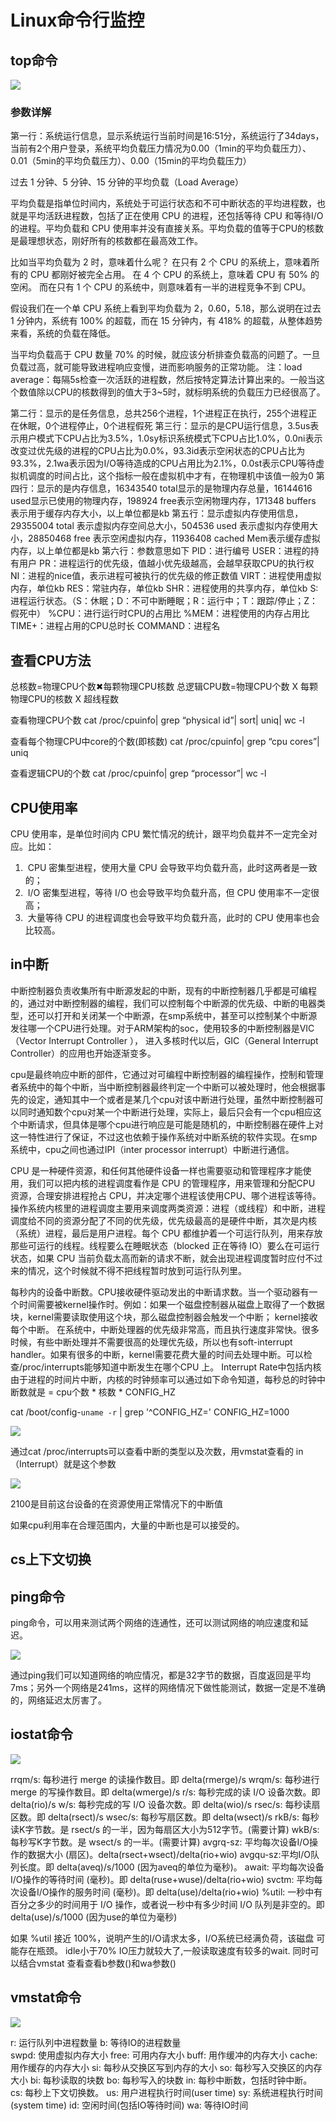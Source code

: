 # Linux命令行监控

## top命令

![](../images/2022-08-08-13-58-45.png)

### 参数详解

第一行：系统运行信息，显示系统运行当前时间是16:51分，系统运行了34days，当前有2个用户登录，系统平均负载压力情况为0.00（1min的平均负载压力）、0.01（5min的平均负载压力）、0.00（15min的平均负载压力）

过去 1 分钟、5 分钟、15 分钟的平均负载（Load Average）

平均负载是指单位时间内，系统处于可运行状态和不可中断状态的平均进程数，也就是平均活跃进程数，包括了正在使用 CPU 的进程，还包括等待 CPU 和等待I/O 的进程。平均负载和 CPU 使用率并没有直接关系。平均负载的值等于CPU的核数是最理想状态，刚好所有的核数都在最高效工作。

比如当平均负载为 2 时，意味着什么呢？ 在只有 2 个 CPU 的系统上，意味着所有的 CPU 都刚好被完全占用。 在 4 个 CPU 的系统上，意味着 CPU 有 50% 的空闲。 而在只有 1 个 CPU 的系统中，则意味着有一半的进程竞争不到 CPU。

假设我们在一个单 CPU 系统上看到平均负载为 2，0.60，5.18，那么说明在过去 1 分钟内，系统有 100% 的超载，而在 15 分钟内，有 418% 的超载，从整体趋势来看，系统的负载在降低。

当平均负载高于 CPU 数量 70% 的时候，就应该分析排查负载高的问题了。一旦负载过高，就可能导致进程响应变慢，进而影响服务的正常功能。 注：load average：每隔5s检查一次活跃的进程数，然后按特定算法计算出来的。一般当这个数值除以CPU的核数得到的值大于3~5时，就标明系统的负载压力已经很高了。

第二行：显示的是任务信息，总共256个进程，1个进程正在执行，255个进程正在休眠，0个进程停止，0个进程假死 第三行：显示的是CPU运行信息，3.5us表示用户模式下CPU占比为3.5%，1.0sy标识系统模式下CPU占比1.0%，0.0ni表示改变过优先级的进程的CPU占比为0.0%，93.3id表示空闲状态的CPU占比为93.3%，2.1wa表示因为I/O等待造成的CPU占用比为2.1%，0.0st表示CPU等待虚拟机调度的时间占比，这个指标一般在虚拟机中才有，在物理机中该值一般为0 第四行：显示的是内存信息，16343540 total显示的是物理内存总量，16144616 used显示已使用的物理内存，198924 free表示空闲物理内存，171348 buffers 表示用于缓存内存大小，以上单位都是kb 第五行：显示虚拟内存使用信息，29355004 total 表示虚拟内存空间总大小，504536 used 表示虚拟内存使用大小，28850468 free 表示空闲虚拟内存，11936408 cached Mem表示缓存虚拟内存，以上单位都是kb 第六行：参数意思如下 PID：进行编号 USER：进程的持有用户 PR：进程运行的优先级，值越小优先级越高，会越早获取CPU的执行权 NI：进程的nice值，表示进程可被执行的优先级的修正数值 VIRT：进程使用虚拟内存，单位kb RES：常驻内存，单位kb SHR：进程使用的共享内存，单位kb S:进程运行状态。（S：休眠；D：不可中断睡眠；R：运行中；T：跟踪/停止；Z：假死中） %CPU：进行运行时CPU的占用比 %MEM：进程使用的内存占用比 TIME+：进程占用的CPU总时长 COMMAND：进程名

## 查看CPU方法

总核数=物理CPU个数✖每颗物理CPU核数 总逻辑CPU数=物理CPU个数 X 每颗物理CPU的核数 X 超线程数

查看物理CPU个数 cat /proc/cpuinfo| grep “physical id”| sort| uniq| wc -l

查看每个物理CPU中core的个数(即核数) cat /proc/cpuinfo| grep “cpu cores”| uniq

查看逻辑CPU的个数 cat /proc/cpuinfo| grep “processor”| wc -l

## CPU使用率

CPU 使用率，是单位时间内 CPU 繁忙情况的统计，跟平均负载并不一定完全对应。比如：

1. ​ CPU 密集型进程，使用大量 CPU 会导致平均负载升高，此时这两者是一致的；
2. ​ I/O 密集型进程，等待 I/O 也会导致平均负载升高，但 CPU 使用率不一定很高；
3. ​ 大量等待 CPU 的进程调度也会导致平均负载升高，此时的 CPU 使用率也会比较高。

## in中断

中断控制器负责收集所有中断源发起的中断，现有的中断控制器几乎都是可编程的，通过对中断控制器的编程，我们可以控制每个中断源的优先级、中断的电器类型，还可以打开和关闭某一个中断源，在smp系统中，甚至可以控制某个中断源发往哪一个CPU进行处理。对于ARM架构的soc，使用较多的中断控制器是VIC（Vector Interrupt Controller ）， 进入多核时代以后，GIC（General Interrupt Controller）的应用也开始逐渐变多。

cpu是最终响应中断的部件，它通过对可编程中断控制器的编程操作，控制和管理者系统中的每个中断，当中断控制器最终判定一个中断可以被处理时，他会根据事先的设定，通知其中一个或者是某几个cpu对该中断进行处理，虽然中断控制器可以同时通知数个cpu对某一个中断进行处理，实际上，最后只会有一个cpu相应这个中断请求，但具体是哪个cpu进行响应是可能是随机的，中断控制器在硬件上对这一特性进行了保证，不过这也依赖于操作系统对中断系统的软件实现。在smp系统中，cpu之间也通过IPI（inter processor interrupt）中断进行通信。

CPU 是一种硬件资源，和任何其他硬件设备一样也需要驱动和管理程序才能使用，我们可以把内核的进程调度看作是 CPU 的管理程序，用来管理和分配CPU 资源，合理安排进程抢占 CPU，并决定哪个进程该使用CPU、哪个进程该等待。操作系统内核里的进程调度主要用来调度两类资源：进程（或线程）和中断，进程调度给不同的资源分配了不同的优先级，优先级最高的是硬件中断，其次是内核（系统）进程，最后是用户进程。每个 CPU 都维护着一个可运行队列，用来存放那些可运行的线程。线程要么在睡眠状态（blocked 正在等待 IO）要么在可运行状态，如果 CPU 当前负载太高而新的请求不断，就会出现进程调度暂时应付不过来的情况，这个时候就不得不把线程暂时放到可运行队列里。

每秒内的设备中断数。CPU接收硬件驱动发出的中断请求数。当一个驱动器有一个时间需要被kernel操作时。例如：如果一个磁盘控制器从磁盘上取得了一个数据块，kernel需要读取使用这个块，那么磁盘控制器会触发一个中断； kernel接收每个中断。 在系统中，中断处理器的优先级非常高，而且执行速度非常快。很多时候，有些中断处理并不需要很高的处理优先级，所以也有soft-interrupt handler。如果有很多的中断，kernel需要花费大量的时间去处理中断。可以检查/proc/interrupts能够知道中断发生在哪个CPU 上。 Interrupt Rate中包括内核由于进程的时间片中断，内核的时钟频率可以通过如下命令知道，每秒总的时钟中断数就是 = cpu个数 \* 核数 \* CONFIG\_HZ

cat /boot/config-`uname -r` | grep '^CONFIG\_HZ=' CONFIG\_HZ=1000

![](../images/2022-08-08-14-09-24.png)

通过cat /proc/interrupts可以查看中断的类型以及次数，用vmstat查看的 in（Interrupt）就是这个参数

![](../images/2022-08-08-14-09-58.png)

2100是目前这台设备的在资源使用正常情况下的中断值

如果cpu利用率在合理范围内，大量的中断也是可以接受的。

## cs上下文切换

## ping命令

ping命令，可以用来测试两个网络的连通性，还可以测试网络的响应速度和延迟。

![](../images/2022-08-08-14-11-34.png)

通过ping我们可以知道网络的响应情况，都是32字节的数据，百度返回是平均7ms；另外一个网络是241ms，这样的网络情况下做性能测试，数据一定是不准确的，网络延迟太厉害了。

## iostat命令

![](../images/2022-08-08-14-13-43.png)

rrqm/s: 每秒进行 merge 的读操作数目。即 delta(rmerge)/s wrqm/s: 每秒进行 merge 的写操作数目。即 delta(wmerge)/s r/s: 每秒完成的读 I/O 设备次数。即 delta(rio)/s w/s: 每秒完成的写 I/O 设备次数。即 delta(wio)/s rsec/s: 每秒读扇区数。即 delta(rsect)/s wsec/s: 每秒写扇区数。即 delta(wsect)/s rkB/s: 每秒读K字节数。是 rsect/s 的一半，因为每扇区大小为512字节。(需要计算) wkB/s: 每秒写K字节数。是 wsect/s 的一半。(需要计算) avgrq-sz: 平均每次设备I/O操作的数据大小 (扇区)。delta(rsect+wsect)/delta(rio+wio) avgqu-sz:平均I/O队列长度。即 delta(aveq)/s/1000 (因为aveq的单位为毫秒)。 await: 平均每次设备I/O操作的等待时间 (毫秒)。即 delta(ruse+wuse)/delta(rio+wio) svctm: 平均每次设备I/O操作的服务时间 (毫秒)。即 delta(use)/delta(rio+wio) %util: 一秒中有百分之多少的时间用于 I/O 操作，或者说一秒中有多少时间 I/O 队列是非空的。即 delta(use)/s/1000 (因为use的单位为毫秒)

如果 %util 接近 100%，说明产生的I/O请求太多，I/O系统已经满负荷，该磁盘 可能存在瓶颈。 idle小于70% IO压力就较大了,一般读取速度有较多的wait. 同时可以结合vmstat 查看查看b参数()和wa参数()

## vmstat命令

![](../images/2022-08-08-14-14-38.png)

r: 运行队列中进程数量 b: 等待IO的进程数量  
swpd: 使用虚拟内存大小 free: 可用内存大小 buff: 用作缓冲的内存大小 cache: 用作缓存的内存大小 si: 每秒从交换区写到内存的大小 so: 每秒写入交换区的内存大小 bi: 每秒读取的块数 bo: 每秒写入的块数 in: 每秒中断数，包括时钟中断。 cs: 每秒上下文切换数。 us: 用户进程执行时间(user time) sy: 系统进程执行时间(system time) id: 空闲时间(包括IO等待时间) wa: 等待IO时间
